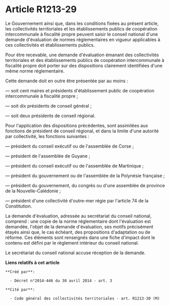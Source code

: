 # Article R1213-29

Le Gouvernement ainsi que, dans les conditions fixées au présent article, les collectivités territoriales et les
établissements publics de coopération intercommunale à fiscalité propre peuvent saisir le conseil national d'une demande
d'évaluation de normes réglementaires en vigueur applicables à ces collectivités et établissements publics. 

Pour être recevable, une demande d'évaluation émanant des collectivités territoriales et des établissements publics de
coopération intercommunale à fiscalité propre doit porter sur des dispositions clairement identifiées d'une même norme
réglementaire. 

Cette demande doit en outre être présentée par au moins : 

― soit cent maires et présidents d'établissement public de coopération intercommunale à fiscalité propre ; 

― soit dix présidents de conseil général ; 

― soit deux présidents de conseil régional. 

Pour l'application des dispositions précédentes, sont assimilées aux fonctions de président de conseil régional, et dans la
limite d'une autorité par collectivité, les fonctions suivantes : 

― président du conseil exécutif ou de l'assemblée de Corse ; 

― président de l'assemblée de Guyane ; 

― président du conseil exécutif ou de l'assemblée de Martinique ; 

― président du gouvernement ou de l'assemblée de la Polynésie française ; 

― président du gouvernement, du congrès ou d'une assemblée de province de la Nouvelle-Calédonie ; 

― président d'une collectivité d'outre-mer régie par l'article 74 de la Constitution. 

La demande d'évaluation, adressée au secrétariat du conseil national, comprend : une copie de la norme réglementaire dont
l'évaluation est demandée, l'objet de la demande d'évaluation, ses motifs précisément étayés ainsi que, le cas échéant, des
propositions d'adaptation ou de réforme. Ces éléments sont renseignés dans une fiche d'impact dont le contenu est défini par
le règlement intérieur du conseil national. 

Le secrétariat du conseil national accuse réception de la demande.

**Liens relatifs à cet article**

	**Créé par**:

	  - Décret n°2014-446 du 30 avril 2014 - art. 3

	**Cité par**:

	  - Code général des collectivités territoriales - art. R1213-30 (M)
